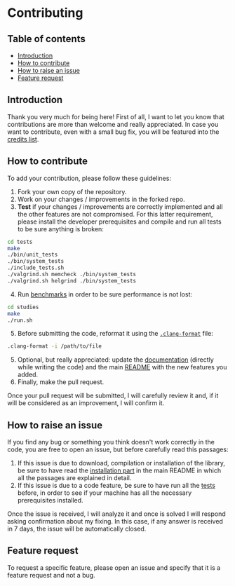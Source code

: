 # Contributing

## Table of contents

- [Introduction](#introduction)
- [How to contribute](#how-to-contribute)
- [How to raise an issue](#how-to-raise-an-issue)
- [Feature request](#feature-request)

## Introduction

Thank you very much for being here! First of all, I want to let you know that contributions are more than welcome and really appreciated. In case you want to contribute, even with a small bug fix, you will be featured into the [credits list](https://github.com/JustWhit3/ptc-print#:~:text=Gianluca%20Bianco-,Other%20contributors,-Empty%20for%20the).

## How to contribute

To add your contribution, please follow these guidelines:

1) Fork your own copy of the repository.
2) Work on your changes / improvements in the forked repo.
3) **Test** if your changes / improvements are correctly implemented and all the other features are not compromised. For this latter requirement, please install the developer prerequisites and compile and run all tests to be sure anything is broken:

```bash
cd tests
make
./bin/unit_tests
./bin/system_tests
./include_tests.sh
./valgrind.sh memcheck ./bin/system_tests
./valgrind.sh helgrind ./bin/system_tests
```

4) Run [benchmarks](https://github.com/JustWhit3/ptc-print#install-and-use:~:text=helgrind%20./bin/system_tests-,Comparison%20with%20other%20libraries,-Empty%20for%20the) in order to be sure performance is not lost:

```bash
cd studies
make
./run.sh
```

5) Before submitting the code, reformat it using the [`.clang-format`](https://github.com/JustWhit3/ptc-print/blob/main/.clang-format.md) file:

```bash
.clang-format -i /path/to/file
```

5) Optional, but really appreciated: update the [documentation](https://justwhit3.github.io/ptc-print/) (directly while writing the code) and the main [README](https://github.com/JustWhit3/ptc-print/blob/main/README.md) with the new features you added.
7) Finally, make the pull request.

Once your pull request will be submitted, I will carefully review it and, if it will be considered as an improvement, I will confirm it.

## How to raise an issue

If you find any bug or something you think doesn't work correctly in the code, you are free to open an issue, but before carefully read this passages:

1) If this issue is due to download, compilation or installation of the library, be sure to have read the [installation part](https://github.com/JustWhit3/ptc-print#install-and-use:~:text=setFlush(%20true%20)%3B-,Install%20and%20use,-Steps%3A) in the main README in which all the passages are explained in detail.
2) If this issue is due to a code feature, be sure to have run all the [tests](https://github.com/JustWhit3/ptc-print#install-and-use:~:text=cpp%0A./a.out-,Tests,-Different%20tests%20are) before, in order to see if your machine has all the necessary prerequisites installed.

Once the issue is received, I will analyze it and once is solved I will respond asking confirmation about my fixing. In this case, if any answer is received in 7 days, the issue will be automatically closed.

## Feature request

To request a specific feature, please open an issue and specify that it is a feature request and not a bug.